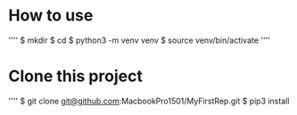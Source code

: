 # How to use
''''
$ mkdir <repos name>
$ cd <repos name>
$ python3 -m venv venv
$ source venv/bin/activate
''''

# Clone this project

''''
$ git clone git@github.com:MacbookPro1501/MyFirstRep.git
$ pip3 install 